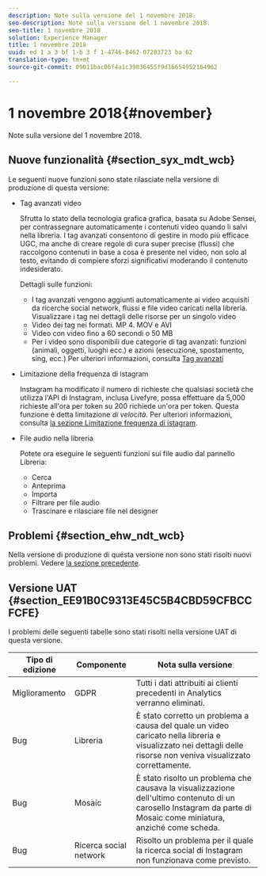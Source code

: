 ```yaml
---
description: Note sulla versione del 1 novembre 2018.
seo-description: Note sulla versione del 1 novembre 2018.
seo-title: 1 novembre 2018
solution: Experience Manager
title: 1 novembre 2018
uuid: ed 1 a 3 bf 1-b 3 f 1-4746-8462-07283723 ba 62
translation-type: tm+mt
source-git-commit: 09011bac06f4a1c39836455f9d16654952184962

---
```



# 1 novembre 2018{#november}

Note sulla versione del 1 novembre 2018.

## Nuove funzionalità {#section_syx_mdt_wcb}

Le seguenti nuove funzioni sono state rilasciate nella versione di produzione di questa versione:

* Tag avanzati video

   Sfrutta lo stato della tecnologia grafica grafica, basata su Adobe Sensei, per contrassegnare automaticamente i contenuti video quando li salvi nella libreria. I tag avanzati consentono di gestire in modo più efficace UGC, ma anche di creare regole di cura super precise (flussi) che raccolgono contenuti in base a cosa è presente nel video, non solo al testo, evitando di compiere sforzi significativi moderando il contenuto indesiderato.

   Dettagli sulle funzioni:

   * I tag avanzati vengono aggiunti automaticamente ai video acquisiti da ricerche social network, flussi e file video caricati nella libreria. Visualizzare i tag nei dettagli delle risorse per un singolo video
   * Video dei tag nei formati. MP 4. MOV e AVI
   * Video con video fino a 60 secondi o 50 MB
   * Per i video sono disponibili due categorie di tag avanzati: funzioni (animali, oggetti, luoghi ecc.) e azioni (esecuzione, spostamento, sing, ecc.)
   Per ulteriori informazioni, consulta [Tag avanzati](/help/using/c-features-livefyre/c-smart-tags/c-smart-tags.md#c_smart_tags)

* Limitazione della frequenza di istagram

   Instagram ha modificato il numero di richieste che qualsiasi società che utilizza l&#39;API di Instagram, inclusa Livefyre, possa effettuare da 5,000 richieste all&#39;ora per token su 200 richiede un&#39;ora per token. Questa funzione è detta limitazione *di velocità*. Per ulteriori informazioni, consulta [la sezione Limitazione frequenza di istagram](/help/using/c-streams/c-instagram-rate-limiting.md).

* File audio nella libreria

   Potete ora eseguire le seguenti funzioni sui file audio dal pannello Libreria:

   * Cerca
   * Anteprima
   * Importa
   * Filtrare per file audio
   * Trascinare e rilasciare file nel designer

## Problemi {#section_ehw_ndt_wcb}

Nella versione di produzione di questa versione non sono stati risolti nuovi problemi. Vedere [la sezione precedente](#c_rn/section_syx_mdt_wcb).

## Versione UAT {#section_EE91B0C9313E45C5B4CBD59CFBCCFCFE}

I problemi delle seguenti tabelle sono stati risolti nella versione UAT di questa versione.

| **Tipo di edizione** | **Componente** | **Nota sulla versione** |
|---|---|---|
| Miglioramento | GDPR | Tutti i dati attribuiti ai clienti precedenti in Analytics verranno eliminati. |
| Bug | Libreria | È stato corretto un problema a causa del quale un video caricato nella libreria e visualizzato nei dettagli delle risorse non veniva visualizzato correttamente. |
| Bug | Mosaic | È stato risolto un problema che causava la visualizzazione dell&#39;ultimo contenuto di un carosello Instagram da parte di Mosaic come miniatura, anziché come scheda. |
| Bug | Ricerca social network | Risolto un problema per il quale la ricerca social di Instagram non funzionava come previsto. |

